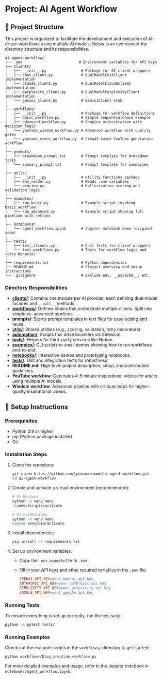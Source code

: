 # Project: AI Agent Workflow

## 📁 Project Structure

This project is organized to facilitate the development and execution of AI-driven workflows using multiple AI models. Below is an overview of the directory structure and its responsibilities.

```plaintext
ai-agent-workflow/
├── .env                          # Environment variables for API keys
├── clients/
│   ├── __init__.py                # Package for AI client wrappers
│   ├── chat_client.py             # DualModelChatClient implementation
│   ├── claude_client.py           # DualModelClaudeClient implementation
│   ├── perplexity_client.py       # DualModelPerplexityClient implementation
│   └── gemini_client.py           # GeminiClient stub
│
├── workflows/
│   ├── __init__.py                # Package for workflow definitions
│   ├── basic_workflow.py          # Simple SequentialChain example
│   ├── advanced_workflow.py       # Complex orchestration with decision logic
│   └── youtube_wisdom_workflow.py # Advanced workflow with quality gates
│   └── youtube_video_workflow.py  # CrewAI-based YouTube generation workflow
│
├── prompts/
│   ├── breakdown_prompt.txt       # Prompt template for breakdown tasks
│   └── summary_prompt.txt         # Prompt template for summaries
│
├── utils/
│   ├── __init__.py                # Utility functions package
│   ├── env_reader.py              # Reads .env variables
│   └── scoring.py                 # Hallucination scoring and validation logic
│
├── examples/
│   ├── run_basic.py               # Example script invoking basic_workflow
│   └── run_advanced.py            # Example script showing full pipeline with retries
│
├── notebooks/
│   └── agent_workflow.ipynb       # Jupyter notebook demo (original code)
│
├── tests/
│   ├── test_clients.py            # Unit tests for client wrappers
│   └── test_workflows.py          # Tests for workflow logic and retry behavior
│
├── requirements.txt               # Python dependencies
├── README.md                      # Project overview and setup instructions
└── .gitignore                     # Exclude env, __pycache__, etc.
```

### Directory Responsibilities

- **[clients/](src/ai_agentic_workflow/clients/)**: Contains one module per AI provider, each defining dual-model facades and `__call__` methods.
- **[workflows/](src/ai_agentic_workflow/workflows/)**: Defines chains that orchestrate multiple clients. Split into simple vs. advanced pipelines.
- **[prompts/](src/ai_agentic_workflow/prompts/)**: Stores prompt templates in text files for easy editing and reuse.
- **[utils/](src/ai_agentic_workflow/utils/)**: Shared utilities (e.g., scoring, validation, retry decorators).
- **[automation/](src/ai_agentic_workflow/automation/)**: Scripts that drive browsers via Selenium.
- **[tools/](src/ai_agentic_workflow/tools/)**: Helpers for third-party services like Notion.
- **[examples/](examples/)**: CLI scripts or small demos showing how to run workflows end-to-end.
- **[notebooks/](src/ai_agentic_workflow/notebooks/)**: Interactive demos and prototyping notebooks.
- **[tests/](tests/)**: Unit and integration tests for robustness.
- **README.md**: High-level project description, setup, and contribution guidelines.
- **YouTube workflow**: Generates 4-5 minute inspirational videos for adults using multiple AI models.
- **Wisdom workflow**: Advanced pipeline with critique loops for higher-quality inspirational videos.

## 🚀 Setup Instructions

### Prerequisites

- Python 3.9 or higher
- pip (Python package installer)
- Git

### Installation Steps

1. Clone the repository:

   ```bash
   git clone https://github.com/yourusername/ai-agent-workflow.git
   cd ai-agent-workflow
   ```

2. Create and activate a virtual environment (recommended):

   ```bash
   # On Windows
   python -m venv venv
   .\venv\Scripts\activate

   # On macOS/Linux
   python -m venv venv
   source venv/bin/activate
   ```

3. Install dependencies:

   ```bash
   pip install -r requirements.txt
   ```

4. Set up environment variables:
   - Copy the `.env.example` file to `.env`
   - Fill in your API keys and other required variables in the `.env` file:

     ```ini
     OPENAI_API_KEY=your_openai_api_key
     ANTHROPIC_API_KEY=your_anthropic_api_key
     PERPLEXITY_API_KEY=your_perplexity_api_key
     GOOGLE_API_KEY=your_google_api_key
     ```

### Running Tests

To ensure everything is set up correctly, run the test suite:

```bash
python -m pytest tests/
```

### Running Examples

Check out the example scripts in the `workflows/` directory to get started:

```bash
python workflows/blog_creation_workflow.py
```

For more detailed examples and usage, refer to the Jupyter notebook in `notebooks/agent_workflow.ipynb`.
